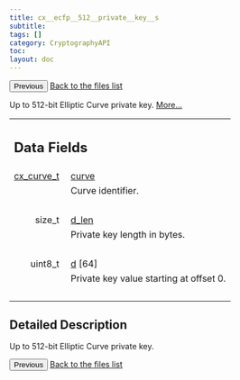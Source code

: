 ```yaml
---
title: cx__ecfp__512__private__key__s
subtitle:
tags: []
category: CryptographyAPI
toc:
layout: doc
---
```


<button class="uk-button uk-button-default uk-button-small uk-margin-medium-top" onclick="history.back()">Previous</button>
<a class="uk-button uk-button-default uk-button-small uk-margin-medium-top crypto-button" href="../../crypto-api/files">Back to the files list</a>


<p>Up to 512-bit Elliptic Curve private key.  
 <a href="../cx__ecfp__512__private__key__s#details">More...</a></p>
<table class="memberdecls">
<tr class="heading"><td colspan="2"><h2 class="groupheader"><a name="pub-attribs"></a>
Data Fields</h2></td></tr>
<tr class="memitem:a474bc8df07e877791f9b39dac8f9a8df"><td class="memItemLeft" align="right" valign="top"><a id="a474bc8df07e877791f9b39dac8f9a8df"></a>
<a class="el" href="../ox__ec_8h#ada004671ae8fe2032d4c144ed6ebb837">cx_curve_t</a>&#160;</td><td class="memItemRight" valign="bottom"><a class="el" href="../cx__ecfp__512__private__key__s#a474bc8df07e877791f9b39dac8f9a8df">curve</a></td></tr>
<tr class="memdesc:a474bc8df07e877791f9b39dac8f9a8df"><td class="mdescLeft">&#160;</td><td class="mdescRight">Curve identifier. <br /></td></tr>
<tr class="separator:a474bc8df07e877791f9b39dac8f9a8df"><td class="memSeparator" colspan="2">&#160;</td></tr>
<tr class="memitem:a8dfb6c9c6fef9e7e170fbc5cfc348e4d"><td class="memItemLeft" align="right" valign="top"><a id="a8dfb6c9c6fef9e7e170fbc5cfc348e4d"></a>
size_t&#160;</td><td class="memItemRight" valign="bottom"><a class="el" href="../cx__ecfp__512__private__key__s#a8dfb6c9c6fef9e7e170fbc5cfc348e4d">d_len</a></td></tr>
<tr class="memdesc:a8dfb6c9c6fef9e7e170fbc5cfc348e4d"><td class="mdescLeft">&#160;</td><td class="mdescRight">Private key length in bytes. <br /></td></tr>
<tr class="separator:a8dfb6c9c6fef9e7e170fbc5cfc348e4d"><td class="memSeparator" colspan="2">&#160;</td></tr>
<tr class="memitem:ad808d575b93d78dce01e6b9b9f54d269"><td class="memItemLeft" align="right" valign="top"><a id="ad808d575b93d78dce01e6b9b9f54d269"></a>
uint8_t&#160;</td><td class="memItemRight" valign="bottom"><a class="el" href="../cx__ecfp__512__private__key__s#ad808d575b93d78dce01e6b9b9f54d269">d</a> [64]</td></tr>
<tr class="memdesc:ad808d575b93d78dce01e6b9b9f54d269"><td class="mdescLeft">&#160;</td><td class="mdescRight">Private key value starting at offset 0. <br /></td></tr>
<tr class="separator:ad808d575b93d78dce01e6b9b9f54d269"><td class="memSeparator" colspan="2">&#160;</td></tr>
</table>
<a name="details" id="details"></a>

## Detailed Description

<div class="textblock"><p>Up to 512-bit Elliptic Curve private key. </p>
<button class="uk-button uk-button-default uk-button-small uk-margin-medium-top" onclick="history.back()">Previous</button>
<a class="uk-button uk-button-default uk-button-small uk-margin-medium-top crypto-button" href="../../crypto-api/files">Back to the files list</a>
